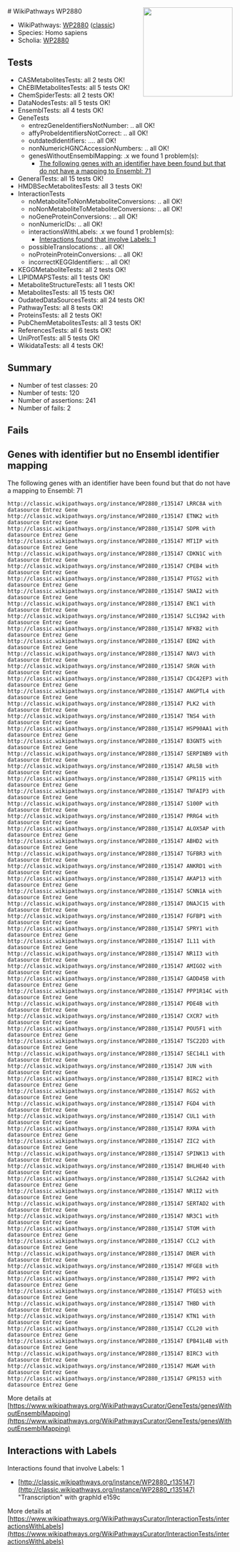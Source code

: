 <img style="float: right; width: 200px" src="https://upload.wikimedia.org/wikipedia/commons/thumb/8/83/Wplogo_with_text_500.png/640px-Wplogo_with_text_500.png" />
# WikiPathways WP2880

* WikiPathways: [WP2880](https://wikipathways.org/pathways/WP2880) ([classic](https://classic.wikipathways.org/instance/WP2880))
* Species: Homo sapiens
* Scholia: [WP2880](https://scholia.toolforge.org/wikipathways/WP2880)
## Tests
* CASMetabolitesTests: all 2 tests OK!
* ChEBIMetabolitesTests: all 5 tests OK!
* ChemSpiderTests: all 2 tests OK!
* DataNodesTests: all 5 tests OK!
* EnsemblTests: all 4 tests OK!
* GeneTests
    * entrezGeneIdentifiersNotNumber: .. all OK!
    * affyProbeIdentifiersNotCorrect: .. all OK!
    * outdatedIdentifiers: .... all OK!
    * nonNumericHGNCAccessionNumbers: .. all OK!
    * genesWithoutEnsemblMapping: .x we found 1 problem(s):
        * [The following genes with an identifier have been found but that do not have a mapping to Ensembl: 71](#c4e543c8)
* GeneralTests: all 15 tests OK!
* HMDBSecMetabolitesTests: all 3 tests OK!
* InteractionTests
    * noMetaboliteToNonMetaboliteConversions: .. all OK!
    * noNonMetaboliteToMetaboliteConversions: .. all OK!
    * noGeneProteinConversions: .. all OK!
    * nonNumericIDs: .. all OK!
    * interactionsWithLabels: .x we found 1 problem(s):
        * [Interactions found that involve Labels: 1](#630d2678)
    * possibleTranslocations: .. all OK!
    * noProteinProteinConversions: .. all OK!
    * incorrectKEGGIdentifiers: .. all OK!
* KEGGMetaboliteTests: all 2 tests OK!
* LIPIDMAPSTests: all 1 tests OK!
* MetaboliteStructureTests: all 1 tests OK!
* MetabolitesTests: all 15 tests OK!
* OudatedDataSourcesTests: all 24 tests OK!
* PathwayTests: all 8 tests OK!
* ProteinsTests: all 2 tests OK!
* PubChemMetabolitesTests: all 3 tests OK!
* ReferencesTests: all 6 tests OK!
* UniProtTests: all 5 tests OK!
* WikidataTests: all 4 tests OK!


## Summary

* Number of test classes: 20
* Number of tests: 120
* Number of assertions: 241
* Number of fails: 2

## Fails

<a name="c4e543c8" />

## Genes with identifier but no Ensembl identifier mapping

The following genes with an identifier have been found but that do not have a mapping to Ensembl: 71
```
http://classic.wikipathways.org/instance/WP2880_r135147 LRRC8A with datasource Entrez Gene
http://classic.wikipathways.org/instance/WP2880_r135147 ETNK2 with datasource Entrez Gene
http://classic.wikipathways.org/instance/WP2880_r135147 SDPR with datasource Entrez Gene
http://classic.wikipathways.org/instance/WP2880_r135147 MT1IP with datasource Entrez Gene
http://classic.wikipathways.org/instance/WP2880_r135147 CDKN1C with datasource Entrez Gene
http://classic.wikipathways.org/instance/WP2880_r135147 CPEB4 with datasource Entrez Gene
http://classic.wikipathways.org/instance/WP2880_r135147 PTGS2 with datasource Entrez Gene
http://classic.wikipathways.org/instance/WP2880_r135147 SNAI2 with datasource Entrez Gene
http://classic.wikipathways.org/instance/WP2880_r135147 ENC1 with datasource Entrez Gene
http://classic.wikipathways.org/instance/WP2880_r135147 SLC19A2 with datasource Entrez Gene
http://classic.wikipathways.org/instance/WP2880_r135147 NFKB2 with datasource Entrez Gene
http://classic.wikipathways.org/instance/WP2880_r135147 EDN2 with datasource Entrez Gene
http://classic.wikipathways.org/instance/WP2880_r135147 NAV3 with datasource Entrez Gene
http://classic.wikipathways.org/instance/WP2880_r135147 SRGN with datasource Entrez Gene
http://classic.wikipathways.org/instance/WP2880_r135147 CDC42EP3 with datasource Entrez Gene
http://classic.wikipathways.org/instance/WP2880_r135147 ANGPTL4 with datasource Entrez Gene
http://classic.wikipathways.org/instance/WP2880_r135147 PLK2 with datasource Entrez Gene
http://classic.wikipathways.org/instance/WP2880_r135147 TNS4 with datasource Entrez Gene
http://classic.wikipathways.org/instance/WP2880_r135147 HSP90AA1 with datasource Entrez Gene
http://classic.wikipathways.org/instance/WP2880_r135147 B3GNT5 with datasource Entrez Gene
http://classic.wikipathways.org/instance/WP2880_r135147 SERPINB9 with datasource Entrez Gene
http://classic.wikipathways.org/instance/WP2880_r135147 ARL5B with datasource Entrez Gene
http://classic.wikipathways.org/instance/WP2880_r135147 GPR115 with datasource Entrez Gene
http://classic.wikipathways.org/instance/WP2880_r135147 TNFAIP3 with datasource Entrez Gene
http://classic.wikipathways.org/instance/WP2880_r135147 S100P with datasource Entrez Gene
http://classic.wikipathways.org/instance/WP2880_r135147 PRRG4 with datasource Entrez Gene
http://classic.wikipathways.org/instance/WP2880_r135147 ALOX5AP with datasource Entrez Gene
http://classic.wikipathways.org/instance/WP2880_r135147 ABHD2 with datasource Entrez Gene
http://classic.wikipathways.org/instance/WP2880_r135147 TGFBR3 with datasource Entrez Gene
http://classic.wikipathways.org/instance/WP2880_r135147 ANKRD1 with datasource Entrez Gene
http://classic.wikipathways.org/instance/WP2880_r135147 AKAP13 with datasource Entrez Gene
http://classic.wikipathways.org/instance/WP2880_r135147 SCNN1A with datasource Entrez Gene
http://classic.wikipathways.org/instance/WP2880_r135147 DNAJC15 with datasource Entrez Gene
http://classic.wikipathways.org/instance/WP2880_r135147 FGFBP1 with datasource Entrez Gene
http://classic.wikipathways.org/instance/WP2880_r135147 SPRY1 with datasource Entrez Gene
http://classic.wikipathways.org/instance/WP2880_r135147 IL11 with datasource Entrez Gene
http://classic.wikipathways.org/instance/WP2880_r135147 NR1I3 with datasource Entrez Gene
http://classic.wikipathways.org/instance/WP2880_r135147 AMIGO2 with datasource Entrez Gene
http://classic.wikipathways.org/instance/WP2880_r135147 GADD45B with datasource Entrez Gene
http://classic.wikipathways.org/instance/WP2880_r135147 PPP1R14C with datasource Entrez Gene
http://classic.wikipathways.org/instance/WP2880_r135147 PDE4B with datasource Entrez Gene
http://classic.wikipathways.org/instance/WP2880_r135147 CXCR7 with datasource Entrez Gene
http://classic.wikipathways.org/instance/WP2880_r135147 POU5F1 with datasource Entrez Gene
http://classic.wikipathways.org/instance/WP2880_r135147 TSC22D3 with datasource Entrez Gene
http://classic.wikipathways.org/instance/WP2880_r135147 SEC14L1 with datasource Entrez Gene
http://classic.wikipathways.org/instance/WP2880_r135147 JUN with datasource Entrez Gene
http://classic.wikipathways.org/instance/WP2880_r135147 BIRC2 with datasource Entrez Gene
http://classic.wikipathways.org/instance/WP2880_r135147 RGS2 with datasource Entrez Gene
http://classic.wikipathways.org/instance/WP2880_r135147 FGD4 with datasource Entrez Gene
http://classic.wikipathways.org/instance/WP2880_r135147 CUL1 with datasource Entrez Gene
http://classic.wikipathways.org/instance/WP2880_r135147 RXRA with datasource Entrez Gene
http://classic.wikipathways.org/instance/WP2880_r135147 ZIC2 with datasource Entrez Gene
http://classic.wikipathways.org/instance/WP2880_r135147 SPINK13 with datasource Entrez Gene
http://classic.wikipathways.org/instance/WP2880_r135147 BHLHE40 with datasource Entrez Gene
http://classic.wikipathways.org/instance/WP2880_r135147 SLC26A2 with datasource Entrez Gene
http://classic.wikipathways.org/instance/WP2880_r135147 NR1I2 with datasource Entrez Gene
http://classic.wikipathways.org/instance/WP2880_r135147 SERTAD2 with datasource Entrez Gene
http://classic.wikipathways.org/instance/WP2880_r135147 NR3C1 with datasource Entrez Gene
http://classic.wikipathways.org/instance/WP2880_r135147 STOM with datasource Entrez Gene
http://classic.wikipathways.org/instance/WP2880_r135147 CCL2 with datasource Entrez Gene
http://classic.wikipathways.org/instance/WP2880_r135147 DNER with datasource Entrez Gene
http://classic.wikipathways.org/instance/WP2880_r135147 MFGE8 with datasource Entrez Gene
http://classic.wikipathways.org/instance/WP2880_r135147 PMP2 with datasource Entrez Gene
http://classic.wikipathways.org/instance/WP2880_r135147 PTGES3 with datasource Entrez Gene
http://classic.wikipathways.org/instance/WP2880_r135147 THBD with datasource Entrez Gene
http://classic.wikipathways.org/instance/WP2880_r135147 KTN1 with datasource Entrez Gene
http://classic.wikipathways.org/instance/WP2880_r135147 CCL20 with datasource Entrez Gene
http://classic.wikipathways.org/instance/WP2880_r135147 EPB41L4B with datasource Entrez Gene
http://classic.wikipathways.org/instance/WP2880_r135147 BIRC3 with datasource Entrez Gene
http://classic.wikipathways.org/instance/WP2880_r135147 MGAM with datasource Entrez Gene
http://classic.wikipathways.org/instance/WP2880_r135147 GPR153 with datasource Entrez Gene
```

More details at [https://www.wikipathways.org/WikiPathwaysCurator/GeneTests/genesWithoutEnsemblMapping](https://www.wikipathways.org/WikiPathwaysCurator/GeneTests/genesWithoutEnsemblMapping)

<a name="630d2678" />

## Interactions with Labels

Interactions found that involve Labels: 1

* [http://classic.wikipathways.org/instance/WP2880_r135147](http://classic.wikipathways.org/instance/WP2880_r135147) "Transcription" with graphId e159c


More details at [https://www.wikipathways.org/WikiPathwaysCurator/InteractionTests/interactionsWithLabels](https://www.wikipathways.org/WikiPathwaysCurator/InteractionTests/interactionsWithLabels)

